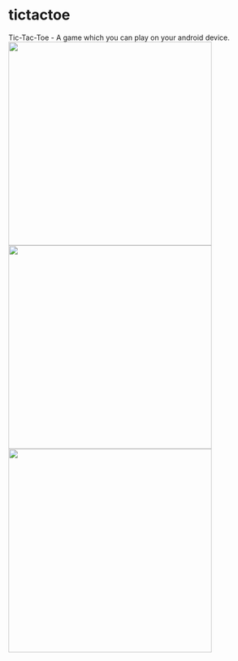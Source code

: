 # tictactoe
Tic-Tac-Toe - A game which you can play on your android device.
<img src="https://user-images.githubusercontent.com/72745617/120106683-aba83d80-c17b-11eb-9c50-7556ec192a06.png" height="400"/>
<img src="https://user-images.githubusercontent.com/72745617/120107016-e199f180-c17c-11eb-8597-87bc26c9c586.png" height="400"/>
<img src="https://user-images.githubusercontent.com/72745617/120107043-05f5ce00-c17d-11eb-921f-ea79c6d6d0c3.png" height="400"/>
